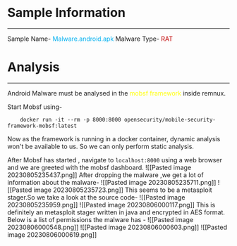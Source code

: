 <br>

# Sample Information
---
Sample Name- <span style="color:#00b0f0">Malware.android.apk</span>
Malware Type-<span style="color:#c00000"> RAT</span>
<br>

# Analysis
---
Android Malware must be analysed in the<span style="color:#ffff00"> mobsf framework</span> inside remnux.

Start Mobsf using-

		docker run -it --rm -p 8000:8000 opensecurity/mobile-security-   framework-mobsf:latest

Now as the framework is running in a docker container, dynamic analysis won't be available to us. So we can only perform static analysis.

After Mobsf has started , navigate to `localhost:8000` using a web browser and we are greeted with the mobsf dashboard.
![[Pasted image 20230805235437.png]]
After dropping the malware ,we get a lot of information about the malware-
![[Pasted image 20230805235711.png]]
![[Pasted image 20230805235723.png]]
This seems to be a metasploit stager.So we take a look at the source code-
![[Pasted image 20230805235959.png]]
![[Pasted image 20230806000117.png]]
This is definitely an metasploit stager written in java and encrypted in AES format.
Below is a list of permissions the malware has -
![[Pasted image 20230806000548.png]]
![[Pasted image 20230806000603.png]]
![[Pasted image 20230806000619.png]]
